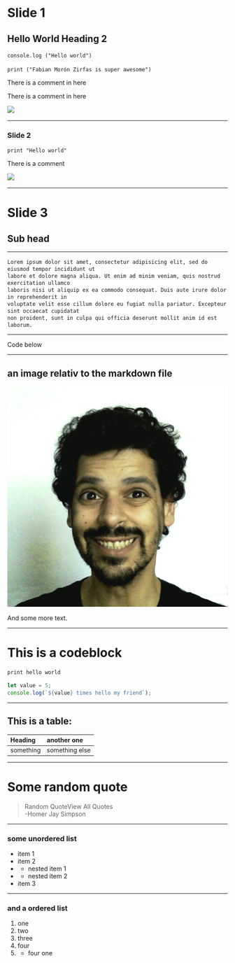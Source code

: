 # Slide 1
## Hello World Heading 2

    console.log ("Hello world")

    print ("Fabian Morón Zirfas is super awesome")



There is a comment in here  
<!-- comment 1 slide 1 -->


<!-- Lorem ipsum dolor sit amet, consectetur adipisicing elit, sed do eiusmod tempor incididunt ut labore et dolore magna aliqua. Ut enim ad minim veniam, quis nostrud exercitation ullamco laboris nisi ut aliquip ex ea commodo consequat. Duis aute irure dolor in reprehenderit in voluptate velit esse cillum dolore eu fugiat nulla pariatur. Excepteur sint occaecat cupidatat non proident, sunt in culpa qui officia deserunt mollit anim id est laborum. -->

There is a comment in here  
<!-- comment 3 slide 1 -->

![](http://cdn2-www.dogtime.com/assets/uploads/gallery/30-impossibly-cute-puppies/impossibly-cute-puppy-8.jpg)  

---

### Slide 2


    print "Hello world"

There is a comment

<!-- comment 1 
Lorem ipsum dolor sit amet, consectetur adipisicing elit, sed do eiusmod tempor incididunt ut labore et dolore magna aliqua. Ut enim ad minim veniam, quis nostrud exercitation ullamco laboris nisi ut aliquip ex ea commodo consequat. Duis aute irure dolor in reprehenderit in voluptate velit esse cillum dolore eu fugiat nulla pariatur. Excepteur sint occaecat cupidatat non proident, sunt in culpa qui officia deserunt mollit anim id est laborum.
slide 2 -->

![](http://i.giphy.com/xTiTnhMOQ4zE0ukz2U.gif)  

---


# Slide 3
## Sub head 

---

    Lorem ipsum dolor sit amet, consectetur adipisicing elit, sed do eiusmod tempor incididunt ut
    labore et dolore magna aliqua. Ut enim ad minim veniam, quis nostrud exercitation ullamco
    laboris nisi ut aliquip ex ea commodo consequat. Duis aute irure dolor in reprehenderit in
    voluptate velit esse cillum dolore eu fugiat nulla pariatur. Excepteur sint occaecat cupidatat
    non proident, sunt in culpa qui officia deserunt mollit anim id est laborum.


---

Code below  

<div onload="writeit();">
<script type="text/javascript">
function writeit(){
document.open();
document.write("<h1>writen by JS</h1>");
document.close();
}
</script>
</div>

---

## an image relativ to the markdown file

![some text](me-fro.png)  

And some more text.  

---

# This is a codeblock

    print hello world

```js
let value = 5;
console.log(`${value} times hello my friend`);
```

---

## This is a table:  

| Heading   | another one    |
| :--       | :--            |
| something | something else |

---

# Some random quote

> Random QuoteView All Quotes  
> -Homer Jay Simpson


---

### some unordered list

- item 1
- item 2
- - nested item 1
- - nested item 2
- item 3


---

### and a ordered list

1. one
2. two
3. three
4. four
5. - four one
